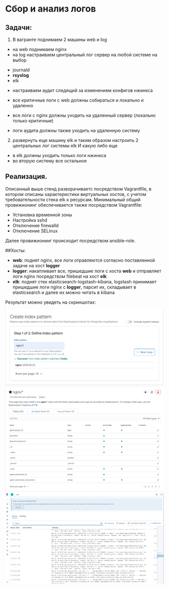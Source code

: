 ﻿# Сбор и анализ логов


## Задачи:

1. В вагранте поднимаем 2 машины web и log
* на web поднимаем nginx
* на log настраиваем центральный лог сервер на любой системе на выбор
- journald
- __rsyslog__
- elk
* настраиваем аудит следящий за изменением конфигов нжинкса

* все критичные логи с web должны собираться и локально и удаленно
* все логи с nginx должны уходить на удаленный сервер (локально только критичные)
* логи аудита должны также уходить на удаленную систему

2. развернуть еще машину elk
и таким образом настроить 2 центральных лог системы elk И какую либо еще
* в elk должны уходить только логи нжинкса
* во вторую систему все остальное

## Реализация.

Описанный выше стенд разворачиваетс посредством Vagrantfile, в котором описаны характеристики виртуальных хостов, с учетом требовательности стека elk к ресурсам.
Минимальный общий провижионинг обеспечивается также посредством Vagrantfile:
* Установка временной зоны
* Настройка sshd
* Отключение firewalld
* Отключение SELinux

Далее провижионинг происходит посредством ansible-role.


##Хосты:

* __web__: поднят nginx, все логи отравляются согласно поставленной задаче на хост __logger__
* __logger__: накапливает все, пришедшие логи с хоста __web__ и отправляет логи nginx посредством filebeat на хост __elk__
* __elk__: поднят стек elasticsearch-logstash-kibana, logstash принимает пришедшие логи nginx с __logger__, парсит их, складывает в elasticsearch и далее их можно читать в kibana


Результат можно увидеть на скриншотах:

![crtindex_01.png](https://github.com/zradeg/otus_hw16/blob/master/screen/crtindex_01.png)
![crtindex_02.png](https://github.com/zradeg/otus_hw16/blob/master/screen/crtindex_02.png)
![crtindex_03.png](https://github.com/zradeg/otus_hw16/blob/master/screen/crtindex_03.png)
